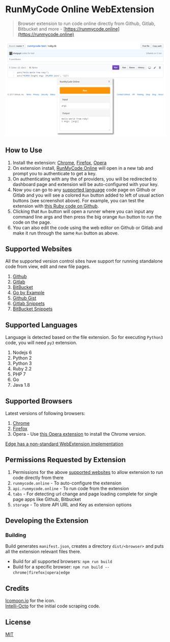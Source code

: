 # RunMyCode Online WebExtension

> Browser extension to run code online directly from Github, Gitlab, Bitbucket and more - [https://runmycode.online](https://runmycode.online)

[![RunMyCode Online Screenshot](screenshot.png?raw=true)](https://www.youtube.com/watch?v=iwz8n3v7QVY "RunMyCode Online Introduction video on YouTube")

## How to Use
1. Install the extension: [Chrome](https://chrome.google.com/webstore/detail/runmycode-online/iidcnkpdmnopbbkdmneglbelcefgfohf), [Firefox](https://addons.mozilla.org/en-US/firefox/addon/runmycode-online), [Opera](#supported-browsers)
2. On extension install, [RunMyCode Online](https://runmycode.online) will open in a new tab and prompt you to authenticate to get a key.
3. On authenticating with any the of providers, you will be redirected to dashboard page and extension will be auto-configured with your key.
4. Now you can go to any [supported language](#supported-languages) code page on Github or Gitlab and you will see a colored `Run` button added to left of usual action buttons (see screenshot above). For example, you can test the extension with [this Ruby code on Github](https://github.com/shatgupt/runmycode-test/blob/master/ruby.rb).
5. Clicking that `Run` button will open a runner where you can input any command line args and then press the big orange `Run` button to run the code on the page.
6. You can also edit the code using the web editor on Github or Gitlab and make it run through the same `Run` button as above.

## Supported Websites
All the supported version control sites have support for running standalone code from view, edit and new file pages.
1. [Github](https://github.com/shatgupt/runmycode-test/blob/master/ruby.rb)
2. [Gitlab](https://gitlab.com/shatgupt/runmycode-test/blob/master/ruby.rb)
3. [BitBucket](https://bitbucket.org/shatgupt/runmycode-test/src/c9cda15cb3fa1144e53f199e6ac6003ee5bdb25b/ruby.rb)
4. [Go by Example](https://gobyexample.com/hello-world)
5. [Github Gist](https://gist.github.com/shatgupt/b76ebbf67c6a38d0decb686ff230dd04)
6. [Gitlab Snippets](https://gitlab.com/snippets/1664532)
7. [BitBucket Snippets](https://bitbucket.org/snippets/shatgupt/jykE9)

## Supported Languages
Language is detected based on the file extension. So for executing `Python3` code, you will need `py3` extension.
1. Nodejs 6
2. Python 2
3. Python 3
4. Ruby 2.2
5. PHP 7
6. Go
7. Java 1.8

## Supported Browsers
Latest versions of following browsers:
1. [Chrome](https://chrome.google.com/webstore/detail/runmycode-online/iidcnkpdmnopbbkdmneglbelcefgfohf)
2. [Firefox](https://addons.mozilla.org/en-US/firefox/addon/runmycode-online)
3. Opera - Use [this Opera extension](https://addons.opera.com/en/extensions/details/download-chrome-extension-9/) to install the Chrome version.

[Edge has a non-standard WebExtension implementation](https://github.com/mozilla/webextension-polyfill/issues/3)

## Permissions Requested by Extension
1. Permissions for the above [supported websites](#supported-websites) to allow extension to run code directly from there
2. `runmycode.online` - To auto-configure the extension
3. `api.runmycode.online` - To run code from the extension
4. `tabs` - For detecting url change and page loading complete for single page apps like Github, Bitbucket
5. `storage` - To store API URL and Key as extension options

## Developing the Extension
### Building
Build generates `manifest.json`, creates a directory `dist/<browser>` and puts all the extension relevant files there.
- Build for all supported browsers: `npm run build`
- Build for a specific browser: `npm run build -- chrome|firefox|opera|edge`

## Credits
[Icomoon.io](https://icomoon.io) for the icon.  
[Intelli-Octo](https://github.com/pd4d10/intelli-octo) for the initial code scraping code.

## License
[MIT](LICENSE)
